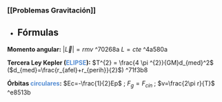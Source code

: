 ### [[Problemas Gravitación]]  

- ## Fórmulas

**Momento angular:** $|\vec{L}|=r m v$  ^70268a
	$L=cte$ ^4a580a

**Tercera Ley Kepler (<font color="#548dd4">ELIPSE</font>):** $T^{2} = \frac{4 \pi ^{2}}{GM}d_{med}^2$
	($d_{med}=\frac{r_{afel}+r_{perih}}{2}$) ^71f3b8

**Órbitas <font color="#548dd4">circulares</font>:** $Ec=-\frac{1}{2}Ep$ ; $F_{g} = F_{cin}$ ; $v=\frac{2\pi r}{T}$ ^e8513b

